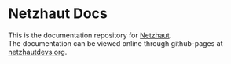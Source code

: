 # Netzhaut Docs
This is the documentation repository for [Netzhaut](https://github.com/NetzhautDevs/Netzhaut).  
The documentation can be viewed online through github-pages at [netzhautdevs.org](https://netzhautdevs.org/).
